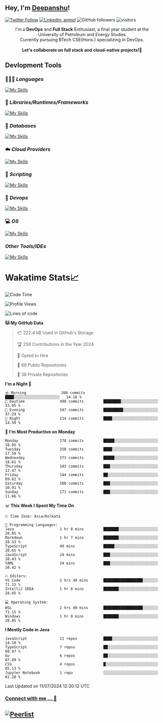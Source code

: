 ## Hey, I'm [Deepanshu](https://bio.link/deepanshgk)!

[![Twitter Follow](https://img.shields.io/twitter/follow/deepanshuurawat?label=Follow)](https://twitter.com/intent/follow?screen_name=deepanshuurawat)
[![Linkedin: anmol](https://img.shields.io/badge/-deepanshu-blue?style=flat-square&logo=Linkedin&logoColor=white&link=https://www.linkedin.com/in/deepanshu-rawat6/)](https://www.linkedin.com/in/deepanshu-rawat6/)
![GitHub followers](https://img.shields.io/github/followers/deepanshu-rawat6?label=Follow&style=social)
![visitors](https://visitor-badge.laobi.icu/badge?page_id=deepanshu-rawat6.deepanshu-rawat6)


<div align="center">
I'm a <b>DevOps</b> and <b>Full Stack</b> Enthusiast, a final year student at the University of Petroleum and Energy Studies <br> Currently pursuing BTech CSE(Hons.) specializing in DevOps.
</div>

<br>

<div align="center">
 <b>Let's collaborate on full stack and cloud-native projects!🚀</b>
</div>

## **Devlopment Tools**

### 🧑🏻‍💻 *Languages*
[![My Skills](https://skillicons.dev/icons?i=go,java,py,js,ts,html,css&theme=dark)](https://skillicons.dev)

### 🔎 *Libraries/Runtimes/Frameworks*
[![My Skills](https://skillicons.dev/icons?i=nodejs,express,react&theme=dark)](https://skillicons.dev)

### 🛅 *Databases*
[![My Skills](https://skillicons.dev/icons?i=mysql,mongodb,postgres,prisma&theme=dark)](https://skillicons.dev)

### ☁️ *Cloud Providers*
[![My Skills](https://skillicons.dev/icons?i=aws,netlify&theme=dark)](https://skillicons.dev)

### 📜 *Scripting*
[![My Skills](https://skillicons.dev/icons?i=bash,powershell&theme=dark)](https://skillicons.dev)

### 👀 *Devops*
[![My Skills](https://skillicons.dev/icons?i=docker,kubernetes,githubactions,jenkins,grafana,prometheus,terraform,ansible,selenium&theme=dark)](https://skillicons.dev)

### 💻 *OS*
[![My Skills](https://skillicons.dev/icons?i=windows,ubuntu,linux&theme=dark)](https://skillicons.dev)

### *Other Tools/IDEs*
[![My Skills](https://skillicons.dev/icons?i=git,github,vscode,idea,vim,maven,postman,pnpm,npm&theme=dark)](https://skillicons.dev)

# Wakatime Stats📈

<!--START_SECTION:waka-->
![Code Time](http://img.shields.io/badge/Code%20Time-379%20hrs%2037%20mins-blue)

![Profile Views](http://img.shields.io/badge/Profile%20Views-14-blue)

![Lines of code](https://img.shields.io/badge/From%20Hello%20World%20I%27ve%20Written-704.8%20thousand%20lines%20of%20code-blue)

**🐱 My GitHub Data** 

> 📦 222.4 kB Used in GitHub's Storage 
 > 
> 🏆 258 Contributions in the Year 2024
 > 
> 💼 Opted to Hire
 > 
> 📜 69 Public Repositories 
 > 
> 🔑 38 Private Repositories 
 > 
**I'm a Night 🦉** 

```text
🌞 Morning                208 commits         ████░░░░░░░░░░░░░░░░░░░░░   14.18 % 
🌆 Daytime                498 commits         ████████░░░░░░░░░░░░░░░░░   33.95 % 
🌃 Evening                547 commits         █████████░░░░░░░░░░░░░░░░   37.29 % 
🌙 Night                  214 commits         ████░░░░░░░░░░░░░░░░░░░░░   14.59 % 
```
📅 **I'm Most Productive on Monday** 

```text
Monday                   278 commits         █████░░░░░░░░░░░░░░░░░░░░   18.95 % 
Tuesday                  258 commits         ████░░░░░░░░░░░░░░░░░░░░░   17.59 % 
Wednesday                273 commits         █████░░░░░░░░░░░░░░░░░░░░   18.61 % 
Thursday                 183 commits         ███░░░░░░░░░░░░░░░░░░░░░░   12.47 % 
Friday                   144 commits         ██░░░░░░░░░░░░░░░░░░░░░░░   09.82 % 
Saturday                 160 commits         ███░░░░░░░░░░░░░░░░░░░░░░   10.91 % 
Sunday                   171 commits         ███░░░░░░░░░░░░░░░░░░░░░░   11.66 % 
```


📊 **This Week I Spent My Time On** 

```text
🕑︎ Time Zone: Asia/Kolkata

💬 Programming Languages: 
Java                     1 hr 8 mins         ███████░░░░░░░░░░░░░░░░░░   28.85 % 
Markdown                 1 hr 7 mins         ███████░░░░░░░░░░░░░░░░░░   28.53 % 
TypeScript               49 mins             █████░░░░░░░░░░░░░░░░░░░░   20.65 % 
JavaScript               24 mins             ███░░░░░░░░░░░░░░░░░░░░░░   10.43 % 
YAML                     24 mins             ███░░░░░░░░░░░░░░░░░░░░░░   10.42 % 

🔥 Editors: 
VS Code                  2 hrs 49 mins       ██████████████████░░░░░░░   71.15 % 
IntelliJ IDEA            1 hr 8 mins         ███████░░░░░░░░░░░░░░░░░░   28.85 % 

💻 Operating System: 
WSL                      2 hrs 49 mins       ██████████████████░░░░░░░   71.15 % 
Windows                  1 hr 8 mins         ███████░░░░░░░░░░░░░░░░░░   28.85 % 
```

**I Mostly Code in Java** 

```text
JavaScript               11 repos            ████░░░░░░░░░░░░░░░░░░░░░   14.10 % 
TypeScript               7 repos             ██░░░░░░░░░░░░░░░░░░░░░░░   08.97 % 
Go                       6 repos             ██░░░░░░░░░░░░░░░░░░░░░░░   07.69 % 
CSS                      4 repos             █░░░░░░░░░░░░░░░░░░░░░░░░   05.13 % 
Jupyter Notebook         1 repo              ░░░░░░░░░░░░░░░░░░░░░░░░░   01.28 % 
```




 Last Updated on 11/07/2024 12:30:12 UTC
<!--END_SECTION:waka-->



### [Connect with me ... 💬](https://bio.link/deepanshgk) 
[![Peerlist](https://github-readme-badge.peerlist.io/api/deepanshurawat6?style=social)](https://peerlist.io/deepanshurawat6) 
---

<!--- 
![Snake animation](https://github.com/deepanshu-rawat6/deepanshu-rawat6/blob/output/github-contribution-grid-snake.svg)
---
--->

<!--- 
[![@deepanshurawat6's Holopin board](https://holopin.io/api/user/board?user=deepanshurawat6)](https://holopin.io/@deepanshurawat6)
---
--->
